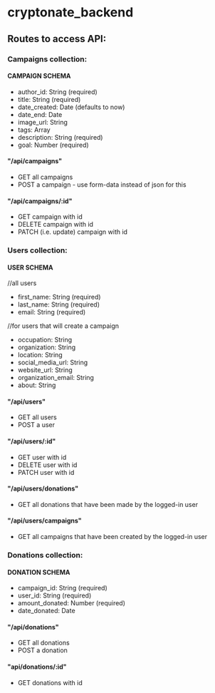 # cryptonate_backend

## Routes to access API:

### Campaigns collection:

#### CAMPAIGN SCHEMA
- author_id: String (required)
- title: String (required)
- date_created: Date (defaults to now)
- date_end: Date
- image_url: String
- tags: Array
- description: String (required)
- goal: Number (required)

#### "/api/campaigns"  
- GET all campaigns
- POST a campaign - use form-data instead of json for this

#### "/api/campaigns/:id"
- GET campaign with id
- DELETE campaign with id
- PATCH (i.e. update) campaign with id


### Users collection:
#### USER SCHEMA
//all users
- first_name: String (required)
- last_name: String (required)
- email: String (required)

//for users that will create a campaign
- occupation: String
- organization: String
- location: String
- social_media_url: String
- website_url: String
- organization_email: String
- about: String
  
#### "/api/users"
- GET all users
- POST a user

#### "/api/users/:id"
- GET user with id
- DELETE user with id
- PATCH user with id

#### "/api/users/donations"
- GET all donations that have been made by the logged-in user

#### "/api/users/campaigns"
- GET all campaigns that have been created by the logged-in user

### Donations collection:
#### DONATION SCHEMA
- campaign_id: String (required)
- user_id: String (required)
- amount_donated: Number (required)
- date_donated: Date

#### "/api/donations"
- GET all donations
- POST a donation

#### "api/donations/:id"
- GET donations with id


